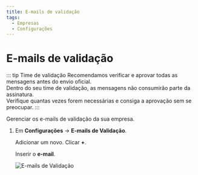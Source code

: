 ```yaml
---
title: E-mails de validação
tags:
  - Empresas
  - Configurações
---
```

# E-mails de validação

::: tip Time de validação
Recomendamos verificar e aprovar todas as mensagens antes do envio oficial.<br>
Dentro do seu time de validação, as mensagens não consumirão parte da assinatura.<br>
Verifique quantas vezes forem necessárias e consiga a aprovação sem se preocupar.
:::

Gerenciar os e-mails de validação da sua empresa.

1. Em **Configurações** -> **E-mails de Validação**.

   Adicionar um novo. Clicar **+**.

   Inserir o **e-mail**.

   ![E-mails de Validação](https://cdn.phishx.io/phishx-docs/images/phishx_companies_validation_emails_01.webp)
